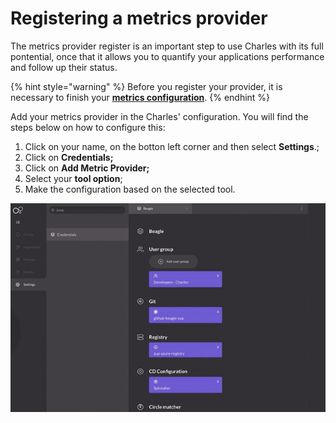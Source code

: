 # Registering a metrics provider

The metrics provider register is an important step to use Charles with its full pontential, once that it allows you to quantify your applications performance and follow up their status.

{% hint style="warning" %}
Before you register your provider, it is necessary to finish your [**metrics configuration**](https://docs.charlescd.io/v/v0.2.1-en/reference/metrics/setting-your-metrics).
{% endhint %}

Add your metrics provider in the Charles' configuration. You will find the steps below on how to configure this:

1. Click on your name, on the botton left corner and then select **Settings**.;
2. Click on **Credentials;**
3. Click on **Add Metric Provider;**
4. Select your **tool option**;
5. Make the configuration based on the selected tool. 

![](../../.gitbook/assets/metrics-provider%20%282%29%20%281%29.gif)

